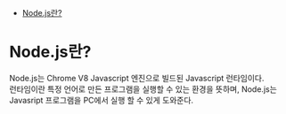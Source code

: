 <!-- TOC -->

- [Node.js란?](#nodejs%EB%9E%80)

<!-- /TOC -->

# Node.js란?
Node.js는 Chrome V8 Javascript 엔진으로 빌드된 Javascript 런타임이다.  
런타임이란 특정 언어로 만든 프로그램을 실행할 수 있는 환경을 뜻하며, Node.js는 Javasript 프로그램을 PC에서 실행 할 수 있게 도와준다.
